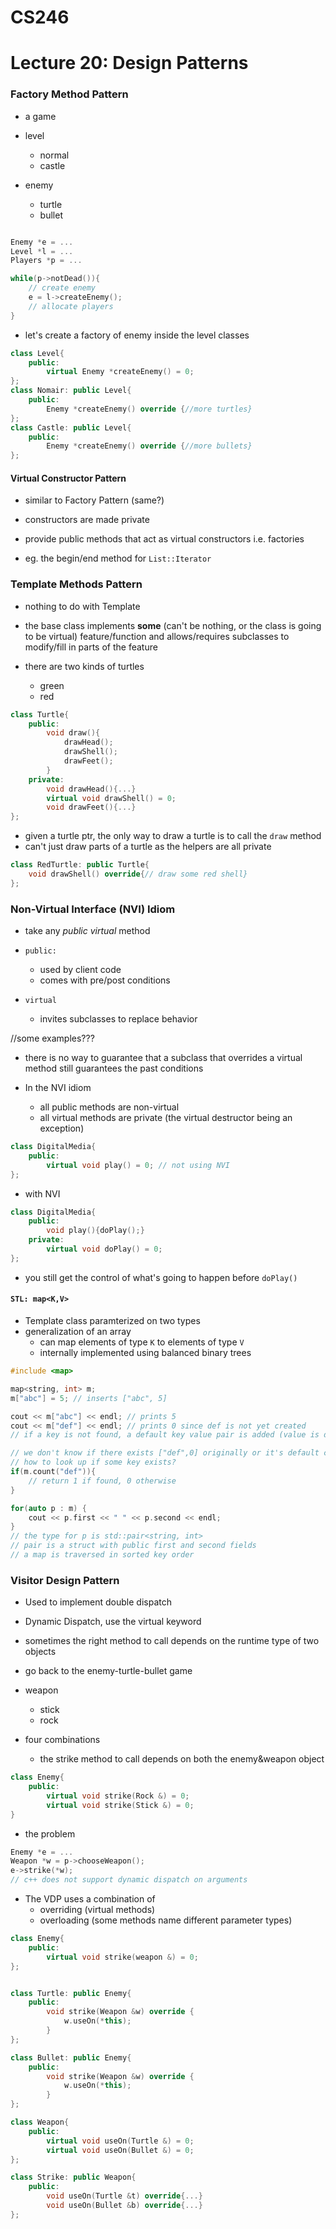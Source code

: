 # CS246
# Lecture 20: Design Patterns

### Factory Method Pattern

- a game

- level
	- normal
	- castle

- enemy
	- turtle
	- bullet


```cpp

Enemy *e = ...
Level *l = ...
Players *p = ...

while(p->notDead()){
	// create enemy
	e = l->createEnemy();
	// allocate players
}

```

- let's create a factory of enemy inside the level classes

```cpp
class Level{
	public:
		virtual Enemy *createEnemy() = 0;
};
class Nomair: public Level{
	public:
		Enemy *createEnemy() override {//more turtles}
};
class Castle: public Level{
	public:
		Enemy *createEnemy() override {//more bullets}
};
```

#### Virtual Constructor Pattern

- similar to Factory Pattern (same?)

- constructors are made private
- provide public methods that act as virtual constructors i.e. factories

- eg. the begin/end method for `List::Iterator`



### Template Methods Pattern

- nothing to do with Template

- the base class implements **some** (can't be nothing, or the class is going to be virtual) feature/function and allows/requires subclasses to modify/fill in parts of the feature

- there are two kinds of turtles
	- green
	- red

```cpp
class Turtle{
	public:
		void draw(){
			drawHead();
			drawShell();
			drawFeet();
		}
	private:
		void drawHead(){...}
		virtual void drawShell() = 0;
		void drawFeet(){...} 
};

```
- given a turtle ptr, the only way to draw a turtle is to call the `draw` method
- can't just draw parts of a turtle as the helpers are all private

```cpp
class RedTurtle: public Turtle{
	void drawShell() override{// draw some red shell}
};
```

### Non-Virtual Interface (NVI) Idiom

- take any *public virtual* method

- `public:` 
	- used by client code
	- comes with pre/post conditions

- `virtual` 
	- invites subclasses to replace behavior

//some examples???

- there is no way to guarantee that a subclass that overrides a virtual method still guarantees the past conditions

- In the NVI idiom
	- all public methods are non-virtual
	- all virtual methods are private (the virtual destructor being an exception)

```cpp
class DigitalMedia{
	public:
		virtual void play() = 0; // not using NVI 
};
```

- with NVI
```cpp
class DigitalMedia{
	public:
		void play(){doPlay();}
	private:
		virtual void doPlay() = 0;
};
```

- you still get the control of what's going to happen before `doPlay()`


#### `STL: map<K,V>`

- Template class paramterized on two types
- generalization of an array
	- can map elements of type `K` to elements of type `V`
	- internally implemented using balanced binary trees

```cpp
#include <map>

map<string, int> m;
m["abc"] = 5; // inserts ["abc", 5]

cout << m["abc"] << endl; // prints 5
cout << m["def"] << endl; // prints 0 since def is not yet created
// if a key is not found, a default key value pair is added (value is default constructed)

// we don't know if there exists ["def",0] originally or it's default constructed
// how to look up if some key exists?
if(m.count("def")){
	// return 1 if found, 0 otherwise
}

for(auto p : m) {
	cout << p.first << " " << p.second << endl;
}
// the type for p is std::pair<string, int>
// pair is a struct with public first and second fields
// a map is traversed in sorted key order
```

### Visitor Design Pattern

- Used to implement double dispatch
- Dynamic Dispatch, use the virtual keyword

- sometimes the right method to call depends on the runtime type of two objects

- go back to the enemy-turtle-bullet game

- weapon
	- stick
	- rock

- four combinations
	- the strike method to call depends on both the enemy&weapon object

```cpp
class Enemy{
	public:
		virtual void strike(Rock &) = 0;
		virtual void strike(Stick &) = 0;
}


```

- the problem
```cpp
Enemy *e = ...
Weapon *w = p->chooseWeapon();
e->strike(*w);
// c++ does not support dynamic dispatch on arguments
```

- The VDP uses a combination of 
	- overriding (virtual methods)
	- overloading (some methods name different parameter types)

```cpp
class Enemy{
	public:
		virtual void strike(weapon &) = 0;
};


class Turtle: public Enemy{
	public:
		void strike(Weapon &w) override {
			w.useOn(*this);
		}
};

class Bullet: public Enemy{
	public:
		void strike(Weapon &w) override {
			w.useOn(*this);
		}
};

class Weapon{
	public:
		virtual void useOn(Turtle &) = 0;
		virtual void useOn(Bullet &) = 0;
};

class Strike: public Weapon{
	public:
		void useOn(Turtle &t) override{...}
		void useOn(Bullet &b) override{...}
};


```

